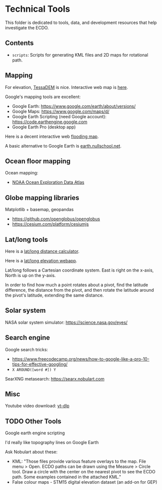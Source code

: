 # Technical Tools

This folder is dedicated to tools, data, and development resources that help investigate the ECDO.

## Contents

- `scripts`: Scripts for generating KML files and 2D maps for rotational path.

## Mapping

For elevation, [TessaDEM](https://tessadem.com/) is nice. Interactive web map is [here](https://en-gb.topographic-map.com/map/?center=14.43468%2C0.17578&popup=68.02073%2C175.78125).

Google's mapping tools are excellent:
- Google Earth: https://www.google.com/earth/about/versions/
- Google Maps: https://www.google.com/maps/d/
- Google Earth Scripting (need Google account): https://code.earthengine.google.com
- Google Earth Pro (desktop app)

Here is a decent interactive web [flooding map](https://floodmap.net).

A basic alternative to Google Earth is [earth.nullschool.net](https://earth.nullschool.net).

## Ocean floor mapping

Ocean mapping:
- [NOAA Ocean Exploration Data Atlas](https://ncei.noaa.gov/maps/ocean-exploration-data-atlas)

## Globe mapping libraries

Matplotlib + basemap, geopandas

- https://github.com/openglobus/openglobus
- https://cesium.com/platform/cesiumjs

## Lat/long tools

Here is a [lat/long distance calculator](https://latlongdata.com/distance-calculator).

Here is a [lat/long elevation webapp](https://latlongdata.com/elevation).

Lat/long follows a Cartesian coordinate system. East is right on the x-axis, North is up on the y-axis.

In order to find how much a point rotates about a pivot, find the latitude difference, the distance from the pivot, and then rotate the latitude around the pivot's latitude, extending the same distance.

## Solar system

NASA solar system simulator: https://science.nasa.gov/eyes/

## Search engine

Google search tricks:
- https://www.freecodecamp.org/news/how-to-google-like-a-pro-10-tips-for-effective-googling/
- `X AROUND([word #]) Y`

SearXNG metasearch: https://searx.nobulart.com

## Misc

Youtube video download: [yt-dlp](https://github.com/yt-dlp/yt-dlp)

## TODO Other Tools

Google earth engine scripting

I'd really like topography lines on Google Earth

Ask Nobulart about these:
- KML: "Those files provide various feature overlays to the map. File menu > Open. ECDO paths can be drawn using the Measure > Circle tool. Draw a circle with the center on the nearest pivot to see the ECDO path. Some examples contained in the attached KML."
- False colour maps - STM15 digital elevation dataset (an add-on for GEP)
